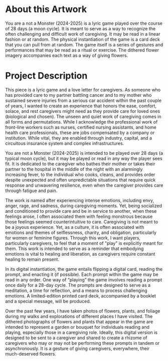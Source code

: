 # About this Artwork

You are a not a Monster (2024-2025) is a lyric game played over the course of 28 days (a moon cycle). It is meant to serve as a way to recognize the often challenging and difficult work of caregiving. It may be read in a linear fashion or at random. The physical instantiation of the game is a card deck that you can pull from at random. The game itself is a series of gestures and performances that may be read as a ritual or exercise. The dithered flower imagery accompanies each text as a way of giving flowers.

# Project Description 

This piece is a lyric game and a love letter for caregivers. As someone who has provided care to my partner battling cancer and to my mother who sustained severe injuries from a serious car accident within the past couple of years, I wanted to create an experience that honors the ease, comfort, solace, and rest caregivers might need as they provide care for loved ones (biological and chosen). The unseen and quiet work of caregiving comes in all forms and permutations. While I acknowledge the professional work of front-line workers such as nurses, certified nursing assistants, and home health care professionals, these are jobs compensated by a company or institution. While vital, they are enabled through industry, capital, and a circuitous insurance system and complex infrastructures. 

You are not a Monster (2024-2025) is intended to be played over 28 days (a typical moon cycle), but it may be played or read in any way the player sees fit. It is dedicated to the caregiver who bathes their mother or takes their partner to the hospital in the middle of the night with an alarmingly increasing fever, to the individual who cooks, cleans, and provides order despite unexpected and often unpredictable situations that require quick response and unwavering resilience, even when the caregiver provides care through fatigue and pain. 

The work is named after experiencing intense emotions, including envy, anger, rage, and sadness, during caregiving moments. Yet, being socialized and conditioned to provide care and be in service to another, when these feelings arose, I often associated them with feeling monstrous because those feelings seemed counterintuitive to care. Caregiving is not meant to be a joyous experience. Yet, as a culture, it is often associated with emotions and themes of selflessness, charity, and obligation, particularly for women or feminine figures. Through this work, I want players, particularly caregivers, to feel that a moment of "play" is explicitly meant for them. This work is intended to serve as a reminder that embodying emotions is vital to healing and liberation, as caregivers require constant healing to remain present.

In its digital instantiation, the game entails flipping a digital card, reading the prompt, and enacting it (if possible). Each prompt within the game may be read in any order. One way of “playing” the game involves reading a prompt once daily for a 28-day cycle. The prompts are designed to serve as a meditation, a time for reflection, and a means to process challenging emotions. A limited-edition printed card deck, accompanied by a booklet and a special message, will be produced.

Over the past few years, I have taken photos of flowers, plants, and foliage during my walks and explorations of different places I have visited. The dithered photographs of flowers and plants that appear in the game are intended to represent a garden or bouquet for individuals reading and playing, especially those in a caregiving role. Ideally, this digital version is designed to be sent to a caregiver and shared to create a rhizome of caregivers who may or may not be performing these prompts in tandem or asynchronously. It is a gesture of giving caregivers, everywhere, their much-deserved flowers.

